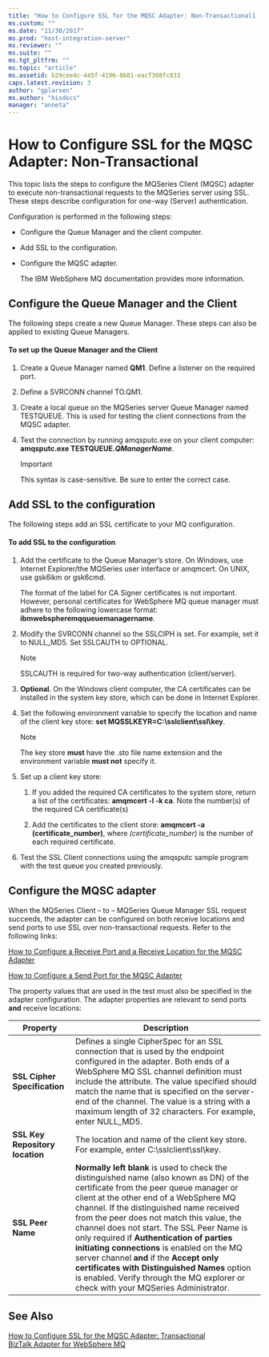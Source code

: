 ```yaml
---
title: "How to Configure SSL for the MQSC Adapter: Non-Transactional1 | Microsoft Docs"
ms.custom: ""
ms.date: "11/30/2017"
ms.prod: "host-integration-server"
ms.reviewer: ""
ms.suite: ""
ms.tgt_pltfrm: ""
ms.topic: "article"
ms.assetid: b29cee4c-445f-4196-8681-eacf308fc833
caps.latest.revision: 3
author: "gplarsen"
ms.author: "hisdocs"
manager: "anneta"
---
```

# How to Configure SSL for the MQSC Adapter: Non-Transactional
This topic lists the steps to configure the MQSeries Client (MQSC) adapter to execute non-transactional requests to the MQSeries server using SSL. These steps describe configuration for one-way (Server) authentication.  
  
 Configuration is performed in the following steps:  
  
- Configure the Queue Manager and the client computer.  
  
- Add SSL to the configuration.  
  
- Configure the MQSC adapter.  
  
  The IBM WebSphere MQ documentation provides more information.  
  
## Configure the Queue Manager and the Client  
 The following steps create a new Queue Manager. These steps can also be applied to existing Queue Managers.  
  
#### To set up the Queue Manager and the Client  
  
1. Create a Queue Manager named **QM1**. Define a listener on the required port.  
  
2. Define a SVRCONN channel TO.QM1.  
  
3. Create a local queue on the MQSeries server Queue Manager named TESTQUEUE. This is used for testing the client connections from the MQSC adapter.  
  
4. Test the connection by running amqsputc.exe on your client computer: **amqsputc.exe TESTQUEUE.*QManagerName***.  
  
   > [!IMPORTANT]
   >  This syntax is case-sensitive. Be sure to enter the correct case.  
  
## Add SSL to the configuration  
 The following steps add an SSL certificate to your MQ configuration.  
  
#### To add SSL to the configuration  
  
1.  Add the certificate to the Queue Manager’s store. On Windows, use Internet Explorer/the MQSeries user interface or amqmcert. On UNIX, use gsk6ikm or gsk6cmd.  
  
     The format of the label for CA Signer certificates is not important. However, personal certificates for WebSphere MQ queue manager must adhere to the following lowercase format: **ibmwebspheremqqueuemanagername**.  
  
2.  Modify the SVRCONN channel so the SSLCIPH is set. For example, set it to NULL_MD5. Set SSLCAUTH to OPTIONAL.  
  
    > [!NOTE]
    >  SSLCAUTH is required for two-way authentication (client/server).  
  
3.  **Optional**. On the Windows client computer, the CA certificates can be installed in the system key store, which can be done in Internet Explorer.  
  
4.  Set the following environment variable to specify the location and name of the client key store: **set MQSSLKEYR=C:\sslclient\ssl\key**.  
  
    > [!NOTE]
    >  The key store **must** have the .sto file name extension and the environment variable **must not** specify it.  
  
5.  Set up a client key store:  
  
    1.  If you added the required CA certificates to the system store, return a list of the certificates: **amqmcert -l -k ca**. Note the number(s) of the required CA certificate(s)  
  
    2.  Add the certificates to the client store: **amqmcert -a (certificate_number)**, where *(certificate_number)* is the number of each required certificate.  
  
6.  Test the SSL Client connections using the amqsputc sample program with the test queue you created previously.  
  
## Configure the MQSC adapter  
 When the MQSeries Client – to – MQSeries Queue Manager SSL request succeeds, the adapter can be configured on both receive locations and send ports to use SSL over non-transactional requests. Refer to the following links:  
  
 [How to Configure a Receive Port and a Receive Location for the MQSC Adapter](../core/how-to-configure-a-receive-port-and-a-receive-location-for-the-mqsc-adapter2.md)  
  
 [How to Configure a Send Port for the MQSC Adapter](../core/how-to-configure-a-send-port-for-the-mqsc-adapter2.md)  
  
 The property values that are used in the test must also be specified in the adapter configuration. The adapter properties are relevant to send ports **and** receive locations:  
  
|Property|Description|  
|--------------|-----------------|  
|**SSL Cipher Specification**|Defines a single CipherSpec for an SSL connection that is used by the endpoint configured in the adapter. Both ends of a WebSphere MQ SSL channel definition must include the attribute. The value specified should match the name that is specified on the server-end of the channel. The value is a string with a maximum length of 32 characters.  For example, enter  NULL_MD5.|  
|**SSL Key Repository location**|The location and name of the client key store. For example, enter C:\sslclient\ssl\key.|  
|**SSL Peer Name**|**Normally left blank** is used to check the distinguished name (also known as DN) of the certificate from the peer queue manager or client at the other end of a WebSphere MQ channel. If the distinguished name received from the peer does not match this value, the channel does not start.  The SSL Peer Name is only required if **Authentication of parties initiating connections** is enabled on the MQ server channel **and** if the **Accept only certificates with Distinguished Names** option is enabled. Verify through the MQ explorer or check with your MQSeries Administrator.|  
  
## See Also  
 [How to Configure SSL for the MQSC Adapter: Transactional](../core/how-to-configure-ssl-for-the-mqsc-adapter-transactional2.md)   
 [BizTalk Adapter for WebSphere MQ](../core/biztalk-adapter-for-websphere-mq2.md)